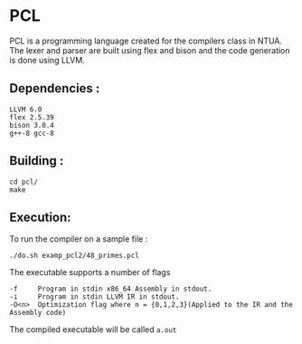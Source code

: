 # PCL 

PCL is a programming language created for the compilers class in NTUA. The lexer and parser are built using flex and bison and the code generation is done using LLVM.

## Dependencies :
```
LLVM 6.0
flex 2.5.39
bison 3.0.4
g++-8 gcc-8
```

## Building :
```shell
cd pcl/
make
```

## Execution:
To run the compiler on a sample file :
```shell
./do.sh examp_pcl2/48_primes.pcl
```

The executable supports a number of flags
```shell
-f     Program in stdin x86_64 Assembly in stdout.
-i     Program in stdin LLVM IR in stdout.
-O<n>  Optimization flag where n = {0,1,2,3}(Applied to the IR and the Assembly code)
```
The compiled executable will be called `a.out`



